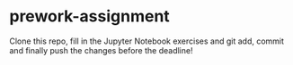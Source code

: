 # prework-assignment
Clone this repo, fill in the Jupyter Notebook exercises and git add, commit and finally push the changes before the deadline!
